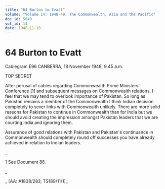 ```yaml
---
title: "64 Burton to Evatt"
volume: "Volume 14: 1948-49, The Commonwealth, Asia and the Pacific"
doc_id: 5840
vol_id: 14
date: 1948-11-18
---
```


# 64 Burton to Evatt

Cablegram E96 CANBERRA, 18 November 1948, 9.45 a.m.

TOP SECRET

After perusal of cables regarding Commonwealth Prime Ministers' Conference [1] and subsequent messages on Commonwealth relations, I feel that we may tend to overlook importance of Pakistan. So long as Pakistan remains a member of the Commonwealth I think Indian decision completely to sever links with Commonwealth unlikely. There are more solid reasons for Pakistan to continue in Commonwealth than for India but we should avoid creating the impression amongst Pakistan leaders that we are courting India and ignoring them.

Assurance of good relations with Pakistan and Pakistan's continuance in Commonwealth should completely round off successes you have already achieved in relation to Indian leaders.

_

1 See Document 88.

_

_ [AA: A1838/283, TS189/11/1]_
